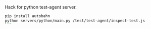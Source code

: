 Hack for python test-agent server.

````sh
pip install autobahn
python servers/python/main.py /test/test-agent/inspect-test.js
```
